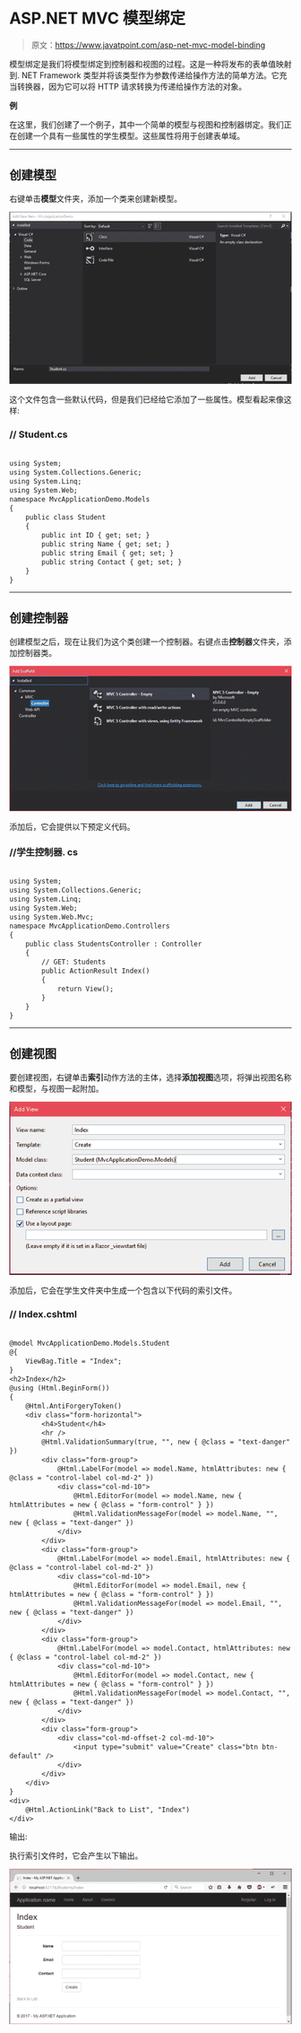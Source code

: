 # ASP.NET MVC 模型绑定

> 原文：<https://www.javatpoint.com/asp-net-mvc-model-binding>

模型绑定是我们将模型绑定到控制器和视图的过程。这是一种将发布的表单值映射到. NET Framework 类型并将该类型作为参数传递给操作方法的简单方法。它充当转换器，因为它可以将 HTTP 请求转换为传递给操作方法的对象。

**例**

在这里，我们创建了一个例子，其中一个简单的模型与视图和控制器绑定。我们正在创建一个具有一些属性的学生模型。这些属性将用于创建表单域。

* * *

## 创建模型

右键单击**模型**文件夹，添加一个类来创建新模型。

![ASP Model binding 1](img/044f27a9893beb7d324c23db73bea2a1.png)

这个文件包含一些默认代码，但是我们已经给它添加了一些属性。模型看起来像这样:

### // Student.cs

```

using System;
using System.Collections.Generic;
using System.Linq;
using System.Web;
namespace MvcApplicationDemo.Models
{
    public class Student
    {
        public int ID { get; set; }
        public string Name { get; set; }
        public string Email { get; set; }
        public string Contact { get; set; }
    }
}

```

* * *

## 创建控制器

创建模型之后，现在让我们为这个类创建一个控制器。右键点击**控制器**文件夹，添加控制器类。

![ASP Model binding 2](img/3913fde68c13dfd53aef0d62546db7af.png)

添加后，它会提供以下预定义代码。

### //学生控制器. cs

```

using System;
using System.Collections.Generic;
using System.Linq;
using System.Web;
using System.Web.Mvc;
namespace MvcApplicationDemo.Controllers
{
    public class StudentsController : Controller
    {
        // GET: Students
        public ActionResult Index()
        {
            return View();
        }
    }
}

```

* * *

## 创建视图

要创建视图，右键单击**索引**动作方法的主体，选择**添加视图**选项，将弹出视图名称和模型，与视图一起附加。

![ASP Model binding 3](img/5f234a2b641aaa9c247eaa38a0aca011.png)

添加后，它会在学生文件夹中生成一个包含以下代码的索引文件。

### // Index.cshtml

```

@model MvcApplicationDemo.Models.Student
@{
    ViewBag.Title = "Index";
}
<h2>Index</h2>
@using (Html.BeginForm()) 
{
    @Html.AntiForgeryToken()
    <div class="form-horizontal">
        <h4>Student</h4>
        <hr />
        @Html.ValidationSummary(true, "", new { @class = "text-danger" })
        <div class="form-group">
            @Html.LabelFor(model => model.Name, htmlAttributes: new { @class = "control-label col-md-2" })
            <div class="col-md-10">
                @Html.EditorFor(model => model.Name, new { htmlAttributes = new { @class = "form-control" } })
                @Html.ValidationMessageFor(model => model.Name, "", new { @class = "text-danger" })
            </div>
        </div>
        <div class="form-group">
            @Html.LabelFor(model => model.Email, htmlAttributes: new { @class = "control-label col-md-2" })
            <div class="col-md-10">
                @Html.EditorFor(model => model.Email, new { htmlAttributes = new { @class = "form-control" } })
                @Html.ValidationMessageFor(model => model.Email, "", new { @class = "text-danger" })
            </div>
        </div>
        <div class="form-group">
            @Html.LabelFor(model => model.Contact, htmlAttributes: new { @class = "control-label col-md-2" })
            <div class="col-md-10">
                @Html.EditorFor(model => model.Contact, new { htmlAttributes = new { @class = "form-control" } })
                @Html.ValidationMessageFor(model => model.Contact, "", new { @class = "text-danger" })
            </div>
        </div>
        <div class="form-group">
            <div class="col-md-offset-2 col-md-10">
                <input type="submit" value="Create" class="btn btn-default" />
            </div>
        </div>
    </div>
}
<div>
    @Html.ActionLink("Back to List", "Index")
</div>

```

输出:

执行索引文件时，它会产生以下输出。

![ASP Model binding 4](img/a78c0f2930c5d922877114410fd7146a.png)